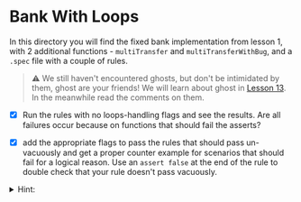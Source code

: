 # Bank With Loops

In this directory you will find the fixed bank implementation from lesson 1, with 2 additional functions - `multiTransfer` and `multiTransferWithBug`, and a `.spec` file with a couple of rules.

> :warning: We still haven't encountered ghosts, but don't be intimidated by them, ghost are your friends! We will learn about ghost in [Lesson 13](../../13.Lesson_Ghost). In the meanwhile read the comments on them.

- [x] Run the rules with no loops-handling flags and see the results. Are all failures occur because on functions that should fail the asserts?

- [x] add the appropriate flags to pass the rules that should pass un-vacuously and get a proper counter example for scenarios that should fail for a logical reason. Use an `assert false` at the end of the rule to double check that your rule doesn't pass vacuously.

<details>
<summary>Hint:</summary>
Try inserting flags one by one. Remember the `multiTransferWithBug` <b>must</b> to fail because it does not preserve the total funds for any arbitrary number of iterations.
</details>